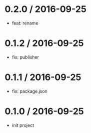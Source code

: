 
0.2.0 / 2016-09-25
==================

  * feat: rename

0.1.2 / 2016-09-25
==================

  * fix: publisher

0.1.1 / 2016-09-25
==================

  * fix: package.json

0.1.0 / 2016-09-25
==================
  * init project

